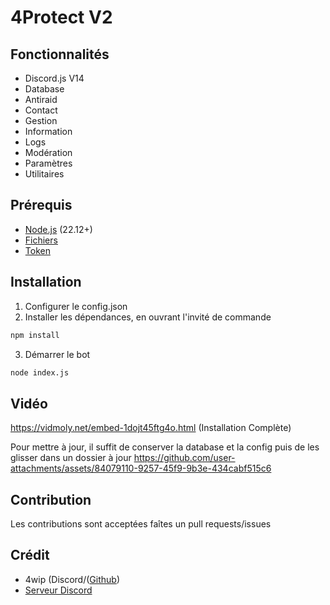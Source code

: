 # 4Protect V2

## Fonctionnalités
- Discord.js V14 
- Database
- Antiraid
- Contact
- Gestion
- Information
- Logs
- Modération
- Paramètres
- Utilitaires

## Prérequis
- [Node.js](https://nodejs.org/fr/download/current) (22.12+)
- [Fichiers](https://github.com/4wip/4Protect-V2/archive/refs/heads/main.zip)
- [Token](https://discord.com/developers/applications)

## Installation
1. Configurer le config.json
2. Installer les dépendances, en ouvrant l'invité de commande
```bash
npm install
```
3. Démarrer le bot
```bash
node index.js
```

## Vidéo
https://vidmoly.net/embed-1dojt45ftg4o.html (Installation Complète)

Pour mettre à jour, il suffit de conserver la database et la config puis de les glisser dans un dossier à jour
https://github.com/user-attachments/assets/84079110-9257-45f9-9b3e-434cabf515c6

## Contribution
Les contributions sont acceptées faîtes un pull requests/issues 

## Crédit
- 4wip (Discord/([Github](https://github.com/4wip))
- [Serveur Discord](https://discord.gg/26KgQQxMJ5)
